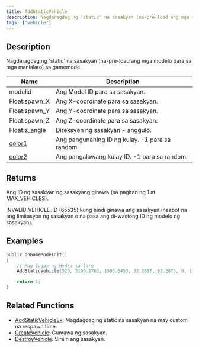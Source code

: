 ```yaml
---
title: AddStaticVehicle
description: Nagdaragdag ng 'static' na sasakyan (na-pre-load ang mga modelo para sa mga manlalaro) sa gamemode.
tags: ["vehicle"]
---
```


## Description

Nagdaragdag ng 'static' na sasakyan (na-pre-load ang mga modelo para sa mga manlalaro) sa gamemode.

| Name                                     | Description                            |
| ---------------------------------------- | -------------------------------------- |
| modelid                                  | Ang Model ID para sa sasakyan.         |
| Float:spawn_X                            | Ang X-coordinate para sa sasakyan.     |
| Float:spawn_Y                            | Ang Y-coordinate para sa sasakyan.     |
| Float:spawn_Z                            | Ang Z-coordinate para sa sasakyan.     |
| Float:z_angle                            | Direksyon ng sasakyan - anggulo.       |
| [color1](../resources/vehiclecolorid) | Ang pangunahing ID ng kulay. -1 para sa random. |
| [color2](../resources/vehiclecolorid) | Ang pangalawang kulay ID. -1 para sa random. |

## Returns

Ang ID ng sasakyan ng sasakyang ginawa (sa pagitan ng 1 at MAX_VEHICLES).

INVALID_VEHICLE_ID (65535) kung hindi ginawa ang sasakyan (naabot na ang limitasyon ng sasakyan o naipasa ang di-wastong ID ng modelo ng sasakyan).

## Examples

```c
public OnGameModeInit()
{
    // Mag lagay ng Hydra sa laro
    AddStaticVehicle(520, 2109.1763, 1503.0453, 32.2887, 82.2873, 0, 1);

    return 1;
}
```

## Related Functions

- [AddStaticVehicleEx](AddStaticVehicleEx): Magdagdag ng static na sasakyan na may custom na respawn time.
- [CreateVehicle](CreateVehicle): Gumawa ng sasakyan.
- [DestroyVehicle](DestroyVehicle): Sirain ang sasakyan.